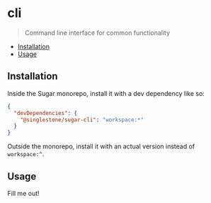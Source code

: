 # cli

> Command line interface for common functionality

<!-- START doctoc generated TOC please keep comment here to allow auto update -->
<!-- DON'T EDIT THIS SECTION, INSTEAD RE-RUN doctoc TO UPDATE -->

- [Installation](#installation)
- [Usage](#usage)

<!-- END doctoc generated TOC please keep comment here to allow auto update -->

## Installation

Inside the Sugar monorepo, install it with a dev dependency like so:

```json
{
  "devDependencies": {
    "@singlestone/sugar-cli": "workspace:*"
  }
}
```

Outside the monorepo, install it with an actual version instead of `workspace:^`.

## Usage

Fill me out!
